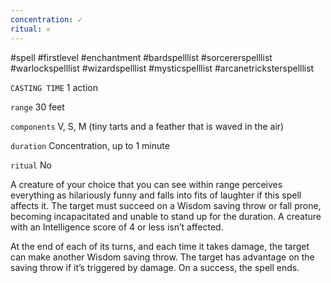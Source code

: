 ```yaml
---
concentration: ✓
ritual: 𐄂
---
```

#spell #firstlevel #enchantment #bardspelllist #sorcererspelllist #warlockspelllist #wizardspelllist #mysticspelllist #arcanetricksterspelllist

`CASTING TIME`
1 action

`range`
30 feet

`components`
V, S, M (tiny tarts and a feather that is waved in the air)

`duration`
Concentration, up to 1 minute

`ritual`
No

A creature of your choice that you can see within range perceives everything as hilariously funny and falls into fits of laughter if this spell affects it. The target must succeed on a Wisdom saving throw or fall prone, becoming incapacitated and unable to stand up for the duration. A creature with an Intelligence score of 4 or less isn’t affected.

At the end of each of its turns, and each time it takes damage, the target can make another Wisdom saving throw. The target has advantage on the saving throw if it’s triggered by damage. On a success, the spell ends.